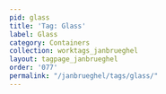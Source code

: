 ```yaml
---
pid: glass
title: 'Tag: Glass'
label: Glass
category: Containers
collection: worktags_janbrueghel
layout: tagpage_janbrueghel
order: '077'
permalink: "/janbrueghel/tags/glass/"
---
```

